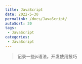 ```yaml
---
title: JavaScript
date: 2022-5-30
permalink: /docs/JavaScript/
autoSort: 20
tags:
 - JavaScript
categories: 
 - JavaScript
---
```

>记录一些js语法，开发使用技巧
